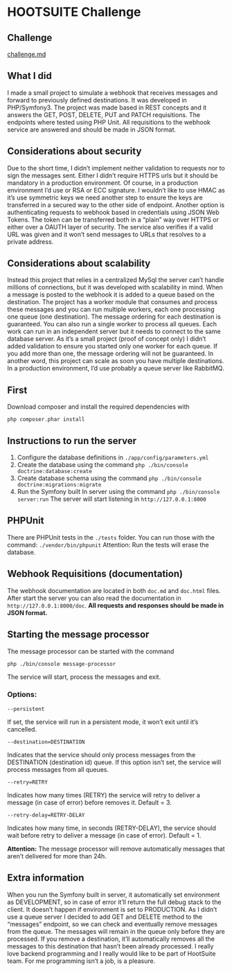 # HOOTSUITE Challenge #

## Challenge ##
[challenge.md]()


## What I did ##
I made a small project to simulate a webhook that receives messages and forward to previously defined destinations.
It was developed in PHP/Symfony3.
The project was made based in REST concepts and it answers the GET, POST, DELETE, PUT and PATCH requisitions.
The endpoints where tested using PHP Unit. 
All requisitions to the webhook service are answered and should be made in JSON format.

## Considerations about security ##
Due to the short time, I didn’t implement neither validation to requests nor to sign the messages sent. Either I didn’t require HTTPS urls but it should be mandatory in a production environment.
Of course, in a production environment I’d use or RSA or ECC signature. I wouldn’t like to use HMAC as it’s use symmetric keys we need another step to ensure the keys are transferred in a secured way to the other side of endpoint.
Another option is authenticating requests to webhook based in credentials using JSON Web Tokens. The token can be transferred both in a “plain” way over HTTPS or either over a OAUTH layer of security.
The service also verifies if a valid URL was given and it won’t send messages to URLs that resolves to a private address.

## Considerations about scalability ##
Instead this project that relies in a centralized MySql the server can’t handle millions of connections, but it was developed with scalability in mind.
When a message is posted to the webhook it is added to a queue based on the destination.
The project has a worker module that consumes and process these messages and you can run multiple workers, each one processing one queue (one destination). The message ordering for each destination is guaranteed. You can also run a single worker to process all queues.
Each work can run in an independent server but it needs to connect to the same database server.
As it’s a small project (proof of concept only) I didn’t added validation to ensure you started only one worker for each queue. If you add more than one, the message ordering will not be guaranteed. 
In another word, this project can scale as soon you have multiple destinations.
In a production environment, I’d use probably a queue server like RabbitMQ.

## First ##
Download composer and install the required dependencies with

    php composer.phar install

## Instructions to run the server ##
1. Configure the database definitions in `./app/config/parameters.yml`
2. Create the database using the command `php ./bin/console doctrine:database:create`
3. Create database schema using the command `php ./bin/console  doctrine:migrations:migrate`
4. Run the Symfony built In server using the command `php ./bin/console server:run`
The server will start listening in `http://127.0.0.1:8000` 

## PHPUnit ##
There are PHPUnit tests in the `./tests` folder. 
You can run those with the command: `./vendor/bin/phpunit`
Attention: Run the tests will erase the database.

## Webhook Requisitions (documentation) ##
The webhook documentation are located in both `doc.md` and `doc.html` files. 
After start the server you can also read the documentation in `http://127.0.0.1:8000/doc`. 
**All requests and responses should be made in JSON format.**

## Starting the message processor ##
The message processor can be started with the command

    php ./bin/console message-processor
      
The service will start, process the messages and exit.
### Options: ###

    --persistent        
If set, the service will run in a persistent mode, it won’t exit until it’s cancelled.
    
    --destination=DESTINATION
Indicates that the service should only process messages from the DESTINATION (destination id) queue. If this option isn’t set, the service will process messages from all queues.
    
    --retry=RETRY
Indicates how many times (RETRY) the service will retry to deliver a message (in case of error) before removes it. Default = 3.

    --retry-delay=RETRY-DELAY
Indicates how many time, in seconds (RETRY-DELAY), the service should wait before retry to deliver a message (in case of error). Default = 1.

**Attention:** The message processor will remove automatically messages that aren’t delivered for more than 24h. 

## Extra information ##
When you run the Symfony built in server, it automatically set environment as DEVELOPMENT, so in case of error it’ll return the full debug stack to the client. It doesn’t happen if environment is set to PRODUCTION.
As I didn’t use a queue server I decided to add GET and DELETE method to the “messages” endpoint, so we can check and eventually remove messages from the queue. The messages will remain in the queue only before they are processed.
If you remove a destination, it’ll automatically removes all the messages to this destination that hasn’t been already processed.
I really love backend programming and I really would like to be part of HootSuite team.
For me programming isn’t a job, is a pleasure.


